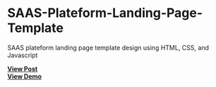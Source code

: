 # SAAS-Plateform-Landing-Page-Template
SAAS plateform landing page template design using HTML, CSS, and Javascript

<a href="https://designdrastic.com/template/saas-plateform-landing-page-template"><strong>View Post</strong></a><br />
<a href="https://designdrastic.github.io/SAAS-Plateform-Landing-Page-Template"><strong>View Demo</strong></a>
